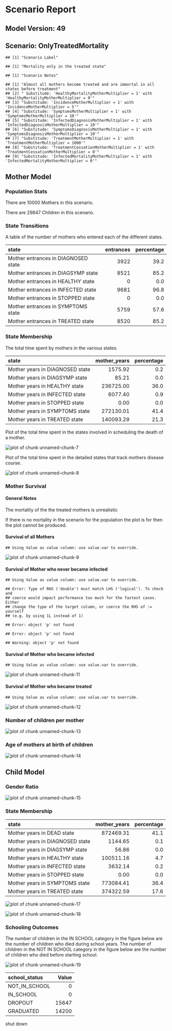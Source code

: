 # Scenario Report




## Model Version: 49
## Scenario: OnlyTreatedMortality

```
## [1] "Scenario Label"
```

```
## [1] "Mortality only in the treated state"
```

```
## [1] "Scenario Notes"
```

```
## [1] "Almost all mothers become treated and are immortal in all states before treatment"                 
## [2] " Substitude: 'HealthyMortalityMotherMultiplier = 1' with 'HealthyMortalityMotherMultiplier = 0'"   
## [3] "Substitude: 'IncidenceMotherMultiplier = 1' with 'IncidenceMotherMultiplier = 5'"                  
## [4] "Substitude: 'SymptomsMotherMultiplier = 1' with 'SymptomsMotherMultiplier = 10'"                   
## [5] "Substitude: 'InfectedDiagnosisMotherMultiplier = 1' with 'InfectedDiagnosisMotherMultiplier = 10'" 
## [6] "Substitude: 'SymptomsDiagnosisMotherMultiplier = 1' with 'SymptomsDiagnosisMotherMultiplier = 10'" 
## [7] "Substitude: 'TreatmentMotherMultiplier = 1' with 'TreatmentMotherMultiplier = 1000'"               
## [8] "Substitude: 'TreatmentCessationMotherMultiplier = 1' with 'TreatmentCessationMotherMultiplier = 0'"
## [9] "Substitude: 'InfectedMortalityMotherMultiplier = 1' with 'InfectedMortalityMotherMultiplier = 0'"
```

## Mother Model

### Population Stats


There are 10000 Mothers in this scenario.

There are 29847 Children in this scenario.

### State Transitions

A table of the number of mothers who entered each of the different states.


|state                               | entrances| percentage|
|:-----------------------------------|---------:|----------:|
|Mother entrances in DIAGNOSED state |      3922|       39.2|
|Mother entrances in DIAGSYMP state  |      8521|       85.2|
|Mother entrances in HEALTHY state   |         0|        0.0|
|Mother entrances in INFECTED state  |      9681|       96.8|
|Mother entrances in STOPPED state   |         0|        0.0|
|Mother entrances in SYMPTOMS state  |      5759|       57.6|
|Mother entrances in TREATED state   |      8520|       85.2|

### State Membership

The total time spent by mothers in the various states.


|state                           | mother_years| percentage|
|:-------------------------------|------------:|----------:|
|Mother years in DIAGNOSED state |      1575.92|        0.2|
|Mother years in DIAGSYMP state  |        85.21|        0.0|
|Mother years in HEALTHY state   |    236725.00|       36.0|
|Mother years in INFECTED state  |      6077.40|        0.9|
|Mother years in STOPPED state   |         0.00|        0.0|
|Mother years in SYMPTOMS state  |    272130.01|       41.4|
|Mother years in TREATED state   |    140093.29|       21.3|

Plot of the total time spent in the states involved in scheduling the death of a mother.

![plot of chunk unnamed-chunk-7](figure/OnlyTreatedMortality/unnamed-chunk-7.png) 

Plot of the total time spent in the detailed states that track mothers disease course.

![plot of chunk unnamed-chunk-8](figure/OnlyTreatedMortality/unnamed-chunk-8.png) 

### Mother Survival

#### General Notes

The mortality of the the treated mothers is unrealistic

If there is no mortality in the scenario for the population the plot is for then the plot cannot be produced.

#### Survival of all Mothers


```
## Using Value as value column: use value.var to override.
```

![plot of chunk unnamed-chunk-9](figure/OnlyTreatedMortality/unnamed-chunk-9.png) 

#### Survival of Mother who never became infected


```
## Using Value as value column: use value.var to override.
```

```
## Error: Type of RHS ('double') must match LHS ('logical'). To check and
## coerce would impact performance too much for the fastest cases. Either
## change the type of the target column, or coerce the RHS of := yourself
## (e.g. by using 1L instead of 1)
```

```
## Error: object 'p' not found
```

```
## Error: object 'p' not found
```

```
## Warning: object 'p' not found
```

#### Survival of Mother who became infected


```
## Using Value as value column: use value.var to override.
```

![plot of chunk unnamed-chunk-11](figure/OnlyTreatedMortality/unnamed-chunk-11.png) 

#### Survival of Mother who became treated


```
## Using Value as value column: use value.var to override.
```

![plot of chunk unnamed-chunk-12](figure/OnlyTreatedMortality/unnamed-chunk-12.png) 

### Number of children per mother

![plot of chunk unnamed-chunk-13](figure/OnlyTreatedMortality/unnamed-chunk-13.png) 

### Age of mothers at birth of children

![plot of chunk unnamed-chunk-14](figure/OnlyTreatedMortality/unnamed-chunk-14.png) 

## Child Model

### Gender Ratio

![plot of chunk unnamed-chunk-15](figure/OnlyTreatedMortality/unnamed-chunk-15.png) 

### State Membership


|state                           | mother_years| percentage|
|:-------------------------------|------------:|----------:|
|Mother years in DEAD state      |    872469.31|       41.1|
|Mother years in DIAGNOSED state |      1144.65|        0.1|
|Mother years in DIAGSYMP state  |        56.86|        0.0|
|Mother years in HEALTHY state   |    100511.16|        4.7|
|Mother years in INFECTED state  |      3632.14|        0.2|
|Mother years in STOPPED state   |         0.00|        0.0|
|Mother years in SYMPTOMS state  |    773084.41|       36.4|
|Mother years in TREATED state   |    374322.59|       17.6|

![plot of chunk unnamed-chunk-17](figure/OnlyTreatedMortality/unnamed-chunk-17.png) 

![plot of chunk unnamed-chunk-18](figure/OnlyTreatedMortality/unnamed-chunk-18.png) 

### Schooling Outcomes

The number of children in the IN SCHOOL category in the figure below are the number of children who died during school years. The number of children in the NOT IN SCHOOL category in the figure below are the number of children who died before starting school. 

![plot of chunk unnamed-chunk-19](figure/OnlyTreatedMortality/unnamed-chunk-19.png) 


|school_status | Value|
|:-------------|-----:|
|NOT_IN_SCHOOL |     0|
|IN_SCHOOL     |     0|
|DROPOUT       | 15647|
|GRADUATED     | 14200|

shut down



